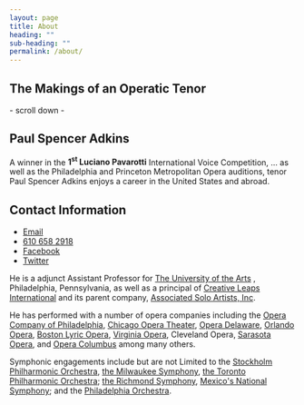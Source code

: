 ```yaml
---
layout: page
title: About
heading: ""
sub-heading: ""
permalink: /about/
---
```


<div class="bg-paul-free"></div>
<h2 class="h1 max-width-2 animated fadeIn">The Makings of an Operatic Tenor</h2>
<div class="h4 italic animated fadeInUp">- scroll down -</div>
<div class="clearfix top-space mb4">
  <div class="col sm-col-12 md-col-6">
    <h2 class="m0 animated fadeInUp">Paul Spencer Adkins</h2>
  </div>
  <p class="col sm-col-12 md-col-6 h3 mt0 animated fadeInUp">
    A winner in the <strong>1<sup>st</sup> Luciano Pavarotti</strong> International Voice Competition,
    ... as well as the Philadelphia and Princeton Metropolitan Opera auditions, tenor Paul Spencer Adkins enjoys a career in the United States and abroad.
  </p>
</div>
<div class="clearfix mb4">
  <div class="col sm-col-12 md-col-6">
    <h2 class="animated fadeInUp">Contact Information</h2>
    <ul class="list-reset animated fadeInUp">
      <li class="h5 mb1"><a href="mailto:adkinstenor@gmail.com">Email</a></li>
      <li class="h5 mb1"><a href="callto:6106582918">610 658 2918</a></li>
      <li class="h5 mb1"><a href="https://www.facebook.com/adkinstenor" target="_blank">Facebook</a></li>
      <li class="h5 mb1"><a href="https://www.twitter.com/adkinstenor" target="_blank">Twitter</a></li>
    </ul>
  </div>
  <div class="col sm-col-12 md-col-6 mb4">
    <p class="animated fadeInUp">
      He is a adjunct Assistant Professor for
      <a href="http://www.uarts.edu">The University of the Arts</a>
      , Philadelphia, Pennsylvania, as well as a principal of
      <a href="http://creativeleaps.org">Creative Leaps International</a> and its parent company,
      <a href="http://www.asoloartists.org">Associated Solo Artists, Inc</a>.
    </p>
    <p class="animated fadeInUp">
      He has performed with a number of opera companies including the
      <a href="https://www.operaphila.org">Opera Company of Philadelphia</a>,
      <a href="http://www.chicagooperatheater.org">Chicago Opera Theater</a>,
      <a href="http://www.operade.org">Opera Delaware</a>,
      <a href="http://www.orlandoopera.org">Orlando Opera</a>,
      <a href="http://www.blo.org">Boston Lyric Opera</a>,
      <a href="http://www.vaopera.org">Virginia Opera</a>,
      Cleveland Opera,
      <a href="http://www.sarasotaopera.org">Sarasota Opera</a>, and
      <a href="http://www.operacolumbus.org">Opera Columbus</a>
      among many others.
    </p>
    <p class="animated fadeInUp">
      Symphonic engagements include but are not Limited to the
      <a href="http://www.konserthuset.se">Stockholm Philharmonic Orchestra</a>,
      <a href="https://www.mso.org">the Milwaukee Symphony</a>,
      <a href="https://www.tso.ca">the Toronto Philharmonic Orchestra</a>;
      <a href="http://www.richmondsymphony.com">the Richmond Symphony</a>,
      <a href="http://www.osn.bellasartes.gob.mx">Mexico's National Symphony</a>; and the
      <a href="https://www.philorch.org">Philadelphia Orchestra</a>.
    </p>
  </div>
</div>
